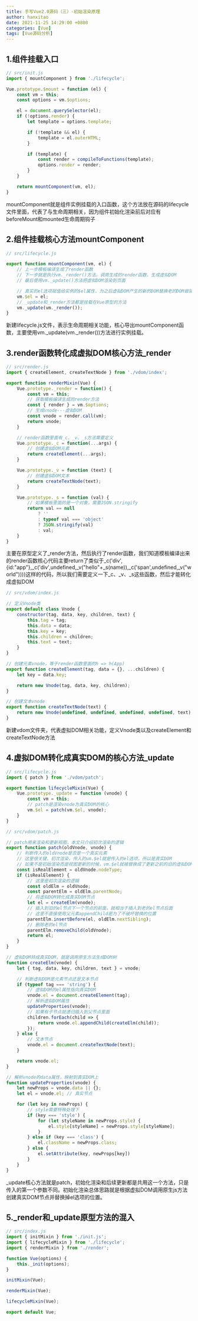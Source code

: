 ```yaml
---
title: 手写Vue2.0源码（三）-初始渲染原理
author: hanxitao
date: 2021-11-25 14:29:00 +0800
categories: [Vue]
tags: [Vue源码分析]
---
```


## 1.组件挂载入口

```javascript
// src/init.js
import { mountComponent } from './lifecycle';

Vue.prototype.$mount = function (el) {
    const vm = this;
    const options = vm.$options;

    el = document.querySelector(el);
    if (!options.render) {
        let template = options.template;

        if (!template && el) {
            template = el.outerHTML;
        }

        if (template) {
            const render = compileToFunctions(template);
            options.render = render;
        }
    }

    return mountComponent(vm, el);
}
```

mountComponent就是组件实例挂载的入口函数，这个方法放在源码的lifecycle文件里面，代表了与生命周期相关，因为组件初始化渲染前后对应有beforeMount和mounted生命周期钩子

## 2.组件挂载核心方法mountComponent

```javascript
// src/lifecycle.js

export function mountComponent(vm, el) {
    // 上一步模板编译生成了render函数
    // 下一步就是执行vm._render()方法，调用生成的render函数，生成虚拟DOM
    // 最后使用vm._update()方法把虚拟DOM渲染到页面

    // 真实的el选项赋值给实例的$el属性，为之后虚拟DOM产生的新的DOM替换老的DOM做铺垫
    vm.$el = el;
    // _update和_render方法都是挂载在Vue原型的方法
    vm._update(vm._render());
}
```

新建lifecycle.js文件，表示生命周期相关功能，核心导出mountComponent函数，主要使用vm._update(vm._render())方法进行实例挂载。

## 3.render函数转化成虚拟DOM核心方法_render

```javascript
// src/render.js
import { createElement, createTextNode } from './vdom/index';

export function renderMixin(Vue) {
    Vue.prototype._render = function() {
        const vm = this;
        // 获取模板编译生成的render方法
        const { render } = vm.$options;
        // 生成vnode---虚拟DOM
        const vnode = render.call(vm);
        return vnode;
    }

    // render函数里面有_c、_v、_s方法需要定义
    Vue.prototype._c = function(...args) {
        // 创建虚拟DOM元素
        return createElement(...args);
    }

    Vue.prototype._v = function (text) {
        // 创建虚拟DOM文本
        return createTextNode(text);
    }

    Vue.prototype._s = function (val) {
        // 如果模板里面的是一个对象，需要JSON.stringify
        return val == null
            ? ''
            : typeof val === 'object'
            ? JSON.stringify(val)
            : val;
    }
}
```

主要在原型定义了_render方法，然后执行了render函数，我们知道模板编译出来的render函数核心代码主要return了类似于_c('div',{id:"app"},_c('div',undefined,_v("hello"+_s(name)),_c('span',undefined,_v("world"))))这样的代码，所以我们需要定义一下_c、_v、_s这些函数，然后才能转化成虚拟DOM

```javascript
// src/vdom/index.js

// 定义Vnode类
export default class Vnode {
    constructor(tag, data, key, children, text) {
        this.tag = tag;
        this.data = data;
        this.key = key;
        this.children = children;
        this.text = text;
    }
}

// 创建元素vnode，等于render函数里面的h => h(App)
export function createElement(tag, data = {}, ...children) {
    let key = data.key;

    return new Vnode(tag, data, key, children);
}

// 创建文本vnode
export function createTextNode(text) {
    return new Vnode(undefined, undefined, undefined, undefined, text);
}
```

新建vdom文件夹，代表虚拟DOM相关功能，定义Vnode类以及createElement和createTextNode方法

## 4.虚拟DOM转化成真实DOM的核心方法_update

```javascript
// src/lifecycle.js
import { patch } from './vdom/patch';

export function lifecycleMixin(Vue) {
    Vue.prototype._update = function (vnode) {
        const vm = this;
        // patch是渲染vnode为真实DOM的核心
        vm.$el = patch(vm.$el, vnode);
    }
}
```

```javascript
// src/vdom/patch.js

// patch用来渲染和更新视图，本文只介绍初次渲染的逻辑
export function patch(oldVnode, vnode) {
    // 判断传入的oldVnode是否是一个真实元素
    // 这里很关键，初次渲染，传入的vm.$el就是传入的el选项，所以是真实DOM
    // 如果不是初始渲染而是视图更新的时候，vm.$el就被替换成了更新之前的旧的虚拟DOM
    const isRealElement = oldVnode.nodeType;
    if (isRealElement) {
        // 这里是初次渲染的逻辑
        const oldElm = oldVnode;
        const parentElm = oldElm.parentNode;
        // 将虚拟DOM转化成真实DOM节点
        let el = createElm(vnode);
        // 插入到旧的el节点下一个节点的前面，就相当于插入到老的el节点后面
        // 这里不直接使用父元素appendChild是为了不破坏替换的位置
        parentElm.insertBefore(el, oldElm.nextSibling);
        // 删除老的el节点
        parentElm.removeChild(oldVnode);
        return el;
    }
}

// 虚拟DOM转成真实DOM，就是调用原生方法生成DOM树
function createElm(vnode) {
    let { tag, data, key, children, text } = vnode;

    // 判断虚拟DOM是元素节点还是文本节点
    if (typeof tag === 'string') {
        // 虚拟DOM的el属性指向真实DOM
        vnode.el = document.createElement(tag);
        // 解析虚拟DOM属性
        updateProperties(vnode);
        // 如果有子节点就递归插入到父节点里面
        children.forEach(child => {
            return vnode.el.appendChild(createElm(child));
        });
    } else {
        // 文本节点
        vnode.el = document.createTextNode(text);
    }

    return vnode.el;
}

// 解析vnode的data属性，映射到真实DOM上
function updateProperties(vnode) {
    let newProps = vnode.data || {};
    let el = vnode.el; // 真实节点

    for (let key in newProps) {
        // style需要特殊处理下
        if (key === 'style') {
            for (let styleName in newProps.style) {
                el.style[styleName] = newProps.style[styleName];
            }
        } else if (key === 'class') {
            el.className = newProps.class;
        } else {
            el.setAttribute(key, newProps[key])
        }
    }
}
```

_update核心方法就是patch，初始化渲染和后续更新都是共用这一个方法，只是传入的第一个参数不同。初始化渲染总体思路就是根据虚拟DOM调用原生js方法创建真实DOM节点并替换掉el选项的位置。

## 5._render和_update原型方法的混入

```javascript
// src/index.js
import { initMixin } from './init.js';
import { lifecycleMixin } from './lifecycle';
import { renderMixin } from './render';

function Vue(options) {
    this._init(options);
}

initMixin(Vue);

renderMixin(Vue);

lifecycleMixin(Vue);

export default Vue;
```